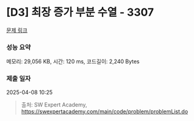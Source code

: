 # [D3] 최장 증가 부분 수열 - 3307 

[문제 링크](https://swexpertacademy.com/main/code/problem/problemDetail.do?contestProbId=AWBOKg-a6l0DFAWr) 

### 성능 요약

메모리: 29,056 KB, 시간: 120 ms, 코드길이: 2,240 Bytes

### 제출 일자

2025-04-08 10:25



> 출처: SW Expert Academy, https://swexpertacademy.com/main/code/problem/problemList.do